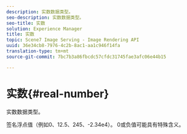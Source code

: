 ```yaml
---
description: 实数数据类型。
seo-description: 实数数据类型。
seo-title: 实数
solution: Experience Manager
title: 实数
topic: Scene7 Image Serving - Image Rendering API
uuid: 36e34cb8-7976-4c2b-8ac1-aa1c946f14fa
translation-type: tm+mt
source-git-commit: 7bc7b3a86fbcdc57cfdc31745fae3afc06e44b15

---
```



# 实数{#real-number}

实数数据类型。

签名浮点值（例如0、12.5、245、-2.34e4）。 0或负值可能具有特殊含义。